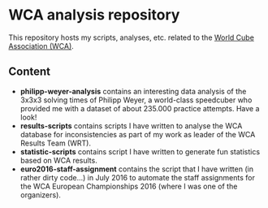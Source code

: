 # WCA analysis repository

This repository hosts my scripts, analyses, etc. related to the [World Cube Association (WCA)](https://www.worldcubeassociation.org/).

## Content

* **philipp-weyer-analysis** contains an interesting data analysis of the 3x3x3 solving times of Philipp Weyer, a world-class speedcuber who provided me with a dataset of about 235.000 practice attempts. Have a look!
* **results-scripts** contains scripts I have written to analyse the WCA database for inconsistencies as part of my work as leader of the WCA Results Team (WRT).
* **statistic-scripts** contains script I have written to generate fun statistics based on WCA results.
* **euro2016-staff-assignment** contains the script that I have written (in rather dirty code...) in July 2016 to automate the staff assignments for the WCA European Championships 2016 (where I was one of the organizers). 